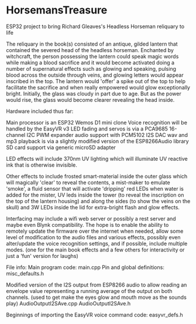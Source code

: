 # HorsemansTreasure
ESP32 project to bring Richard Gleaves's Headless Horseman reliquary to life

The reliquary in the book(s) consisted of an antique, gilded lantern that contained the severed head of the headless horseman. Enchanted by witchcraft, the person possessing the lantern could speak magic words while making a blood sacrifice and it would become activated doing a number of supernatural effects such as glowing and speaking, pulsing blood across the outside through veins, and glowing letters would appear inscribed in the top.
The lantern would 'offer' a spike out of the top to help facilitate the sacrifice and when really empowered would glow exceptionally bright. Initially, the glass was cloudy in part due to age. But as the power would rise, the glass would become clearer revealing the head inside.

Hardware included thus far:

Main processor is an ESP32 Wemos D1 mini clone
Voice recognition will be handled by the EasyVR v3
LED fading and servos is via a PCA9685 16-channel I2C PWM expander 
audio support with PCM5102 I2S DAC
wav and mp3 playback is via a slightly modified version of the ESP8266Audio library
SD card support via generic microSD adapter

LED effects will include 370nm UV lighting which will illuminate UV reactive ink that is otherwise invisible.

Other effects to include frosted smart-material inside the outer glass which will magically 'clear' to reveal the contents, a mist-maker to emulate 'smoke', a fluid sensor that will activate 'dripping' red LEDs when water is added for the mister, UV leds inside the tower (to reveal the inscription on the top of the lantern housing) and along the sides (to show the veins on the skull) and 3W LEDs inside the lid for extra-bright flash and glow effects.

Interfacing may include a wifi web server or possibly a rest server and maybe even Blynk compatibility. The hope is to enable the ability to remotely update the firmware over the internet when needed, allow some level of modification to the audio files and various effects, possibly even alter/update the voice recognition settings, and if possible, include multiple modes. (one for the main book effects and a few others for interactivity or just a 'fun' version for laughs)


File info:
  Main program code:
    main.cpp
  Pin and global definitions:
    misc_defaults.h

  Modified version of the I2S output from ESP8266 audio to allow reading an envelope value representing a running average of the output on both channels. (used to get make the eyes glow and mouth move as the sounds play)
    AudioOutputI2SAve.cpp
    AudioOutputI2SAve.h

  Beginnings of importing the EasyVR voice command code:
    easyvr_defs.h

